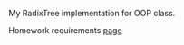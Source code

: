 My RadixTree implementation for OOP class.

Homework requirements [page](http://elf.cs.pub.ro/poo/teme/tema1)

